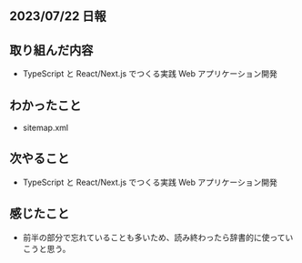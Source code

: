 ## 2023/07/22 日報

## 取り組んだ内容

- TypeScript と React/Next.js でつくる実践 Web アプリケーション開発

## わかったこと

- sitemap.xml

## 次やること

- TypeScript と React/Next.js でつくる実践 Web アプリケーション開発

## 感じたこと

- 前半の部分で忘れていることも多いため、読み終わったら辞書的に使っていこうと思う。
